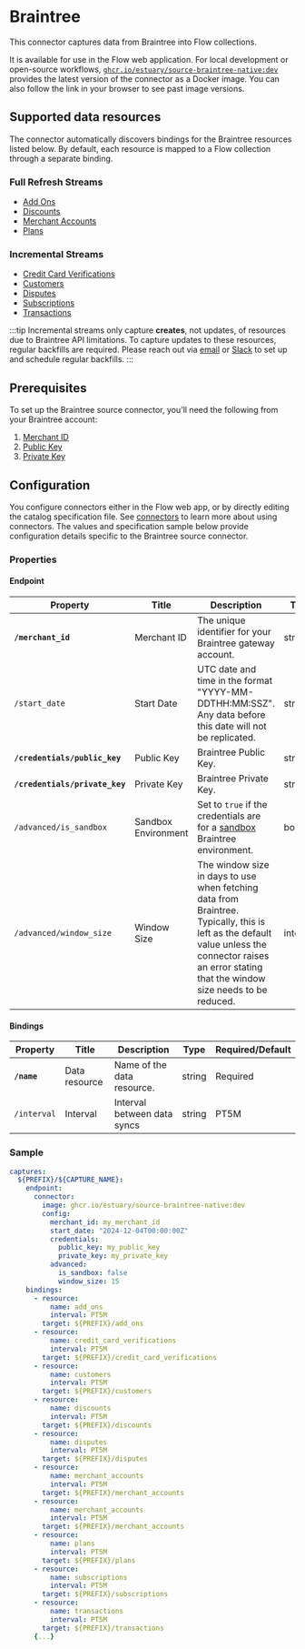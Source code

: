 # Braintree

This connector captures data from Braintree into Flow collections.

It is available for use in the Flow web application. For local development or open-source workflows, [`ghcr.io/estuary/source-braintree-native:dev`](https://ghcr.io/estuary/source-braintree-native:dev) provides the latest version of the connector as a Docker image. You can also follow the link in your browser to see past image versions.

## Supported data resources

The connector automatically discovers bindings for the Braintree resources listed below. By default, each resource is mapped to a Flow collection through a separate binding.

### Full Refresh Streams

* [Add Ons](https://developer.paypal.com/braintree/docs/reference/response/add-on/python)
* [Discounts](https://developer.paypal.com/braintree/docs/reference/response/discount/python)
* [Merchant Accounts](https://developer.paypal.com/braintree/docs/reference/response/merchant-account/python)
* [Plans](https://developer.paypal.com/braintree/docs/reference/response/plan/python)

### Incremental Streams

* [Credit Card Verifications](https://developer.paypal.com/braintree/docs/reference/response/credit-card-verification/python)
* [Customers](https://developer.paypal.com/braintree/docs/reference/response/customer/python)
* [Disputes](https://developer.paypal.com/braintree/docs/reference/request/dispute/search/python)
* [Subscriptions](https://developer.paypal.com/braintree/docs/reference/response/subscription/python)
* [Transactions](https://developer.paypal.com/braintree/docs/reference/response/transaction/python)

:::tip
Incremental streams only capture **creates**, not updates, of resources due to Braintree API limitations. To capture updates to these resources, regular backfills are required. Please reach out via [email](mailto:support@estuary.dev) or [Slack](https://go.estuary.dev/slack) to set up and schedule regular backfills.
:::

## Prerequisites

To set up the Braintree source connector, you'll need the following from your Braintree account:
1. [Merchant ID](https://developer.paypal.com/braintree/articles/control-panel/important-gateway-credentials#merchant-id)
2. [Public Key](https://developer.paypal.com/braintree/articles/control-panel/important-gateway-credentials#public-key)
3. [Private Key](https://developer.paypal.com/braintree/articles/control-panel/important-gateway-credentials#private-key)

## Configuration

You configure connectors either in the Flow web app, or by directly editing the catalog specification file.
See [connectors](../../../concepts/connectors.md#using-connectors) to learn more about using connectors. The values and specification sample below provide configuration details specific to the Braintree source connector.

### Properties

#### Endpoint

| Property | Title | Description | Type | Required/Default |
|---|---|---|---|---|
| **`/merchant_id`** | Merchant ID | The unique identifier for your Braintree gateway account. | string | Required |
| `/start_date` | Start Date | UTC date and time in the format "YYYY-MM-DDTHH:MM:SSZ". Any data before this date will not be replicated. | string | 30 days prior to the current date |
| **`/credentials/public_key`** | Public Key | Braintree Public Key. | string | Required |
| **`/credentials/private_key`** | Private Key | Braintree Private Key. | string | Required |
| `/advanced/is_sandbox` | Sandbox Environment | Set to `true` if the credentials are for a [sandbox](https://developer.paypal.com/braintree/articles/get-started/try-it-out#the-braintree-sandbox) Braintree environment. | boolean | `false` |
| `/advanced/window_size` | Window Size | The window size in days to use when fetching data from Braintree. Typically, this is left as the default value unless the connector raises an error stating that the window size needs to be reduced.| integer | 15 |


#### Bindings

| Property | Title | Description | Type | Required/Default |
|---|---|---|---|---|
| **`/name`** | Data resource | Name of the data resource. | string | Required |
| `/interval` | Interval | Interval between data syncs | string | PT5M |

### Sample

```yaml
captures:
  ${PREFIX}/${CAPTURE_NAME}:
    endpoint:
      connector:
        image: ghcr.io/estuary/source-braintree-native:dev
        config:
          merchant_id: my_merchant_id
          start_date: "2024-12-04T00:00:00Z"
          credentials:
            public_key: my_public_key
            private_key: my_private_key
          advanced:
            is_sandbox: false
            window_size: 15
    bindings:
      - resource:
          name: add_ons
          interval: PT5M
        target: ${PREFIX}/add_ons
      - resource:
          name: credit_card_verifications
          interval: PT5M
        target: ${PREFIX}/credit_card_verifications
      - resource:
          name: customers
          interval: PT5M
        target: ${PREFIX}/customers
      - resource:
          name: discounts
          interval: PT5M
        target: ${PREFIX}/discounts
      - resource:
          name: disputes
          interval: PT5M
        target: ${PREFIX}/disputes
      - resource:
          name: merchant_accounts
          interval: PT5M
        target: ${PREFIX}/merchant_accounts
      - resource:
          name: merchant_accounts
          interval: PT5M
        target: ${PREFIX}/merchant_accounts
      - resource:
          name: plans
          interval: PT5M
        target: ${PREFIX}/plans
      - resource:
          name: subscriptions
          interval: PT5M
        target: ${PREFIX}/subscriptions
      - resource:
          name: transactions
          interval: PT5M
        target: ${PREFIX}/transactions
      {...}
```
